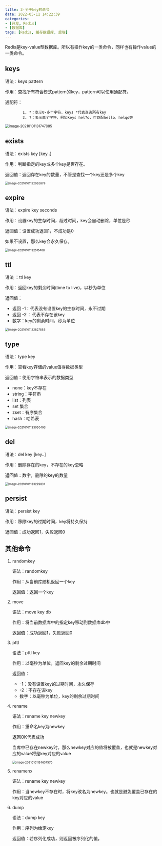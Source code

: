 ```yaml
---
title: 3-关于key的命令
date: 2022-05-11 14:22:39
categories: 
- [开发, Redis]
- [数据库]
tags: [Redis, 缓存数据库, 后端]
---
```




Redis是key-value型数据库。所以有操作key的一类命令，同样也有操作value的一类命令。



## keys

语法：keys pattern

作用：查找所有符合模式pattern的key，pattern可以使用通配符。

通配符：

			1. *：表示0-多个字符，keys *代表查询所有key
			2. ?：表示单个字符，例如keys hel?o，可匹配hello，helqo等

<img src="https://crayon-1302863897.cos.ap-beijing.myqcloud.com/image/image-20210101131747885.png" alt="image-20210101131747885" style="zoom:80%;" />



## exists

语法：exists key [key..]

作用：判断指定的key或多个key是否存在。

返回值：返回存在key的数量，不管是查找一个key还是多个key

<img src="https://crayon-1302863897.cos.ap-beijing.myqcloud.com/image/image-20210101132026879.png" alt="image-20210101132026879" style="zoom:67%;" />



## expire

语法：expire key seconds

作用：设置key的生存时间，超过时间，key会自动删除，单位是秒

返回值：设置成功返回1，不成功是0



如果不设置，那么key会永久保存。

<img src="https://crayon-1302863897.cos.ap-beijing.myqcloud.com/image/image-20210101132515408.png" alt="image-20210101132515408" style="zoom:67%;" />





## ttl

语法 ：ttl key

作用：返回key的剩余时间(time to live)，以秒为单位

返回值：

- 返回   -1：代表没有设置key的生存时间，永不过期
- 返回   -2 ：代表不存在该key
- 数字：key的剩余时间，秒为单位

<img src="https://crayon-1302863897.cos.ap-beijing.myqcloud.com/image/image-20210101132827883.png" alt="image-20210101132827883" style="zoom:67%;" />



## type

语法：type key

作用：查看key存储的value值得数据类型

返回值：使用字符串表示的数据类型

- none：key不存在
- string：字符串
- list：列表
- set 集合
- zset：有序集合
- hash：哈希表

<img src="https://crayon-1302863897.cos.ap-beijing.myqcloud.com/image/image-20210101133050493.png" alt="image-20210101133050493" style="zoom:67%;" />



## del

语法：del key [key..]

作用：删除存在的key，不存在的key忽略

返回值：数字，删除的key的数量

<img src="https://crayon-1302863897.cos.ap-beijing.myqcloud.com/image/image-20210101133229831.png" alt="image-20210101133229831" style="zoom:67%;" />





## persist

语法：persist key 

作用：移除key的过期时间，key将持久保持

返回值：成功返回1，失败返回0



## 其他命令

1. randomkey

    语法：randomkey

    作用：从当前库随机返回一个key

    返回值：返回一个key

2. move 

    语法：move key db

    作用：将当前数据库中的指定key移动到数据库db中

    返回值：成功返回1，失败返回0

3. pttl

    语法：pttl key

    作用：以毫秒为单位，返回key的剩余过期时间

    返回值：

    - -1：没有设置key的过期时间，永久保存
    - -2：不存在该key
    - 数字：以毫秒为单位，key的剩余过期时间

4. rename

    语法：rename key newkey

    作用：重命名key为newkey

    返回OK代表成功

    当库中已存在newkey时，那么newkey对应的值将被覆盖，也就是newkey对应的value将是key对应的value

    <img src="https://crayon-1302863897.cos.ap-beijing.myqcloud.com/image/image-20210101134657570.png" alt="image-20210101134657570" style="zoom:67%;" />

5. renamenx

    语法：rename key newkey

    作用：当newkey不存在时，将key改名为newkey。也就是避免覆盖已存在的key对应的value

6. dump

    语法：dump key

    作用：序列为给定key

    返回值：若序列化成功，则返回被序列化的值。

    

    

    

    

    

    

    

    

    

    

    

    

    